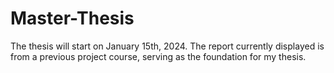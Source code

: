 # Master-Thesis
The thesis will start on January 15th, 2024. The report currently displayed is from a previous project course, serving as the foundation for my thesis.
